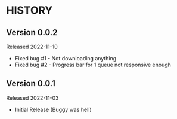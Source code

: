 HISTORY
=======

## Version 0.0.2

Released 2022-11-10

* Fixed bug #1 - Not downloading anything
* Fixed bug #2 - Progress bar for 1 queue not responsive enough


## Version 0.0.1 

Released 2022-11-03

* Initial Release (Buggy was hell)